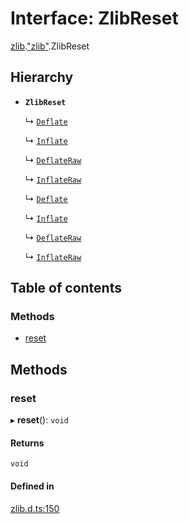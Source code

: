 # Interface: ZlibReset

[zlib](../modules/zlib.md).["zlib"](../modules/zlib._zlib_.md).ZlibReset

## Hierarchy

- **`ZlibReset`**

  ↳ [`Deflate`](zlib._zlib_.Deflate-1.md)

  ↳ [`Inflate`](zlib._zlib_.Inflate-1.md)

  ↳ [`DeflateRaw`](zlib._zlib_.DeflateRaw-1.md)

  ↳ [`InflateRaw`](zlib._zlib_.InflateRaw-1.md)

  ↳ [`Deflate`](zlib._node_zlib_.Deflate-1.md)

  ↳ [`Inflate`](zlib._node_zlib_.Inflate-1.md)

  ↳ [`DeflateRaw`](zlib._node_zlib_.DeflateRaw-1.md)

  ↳ [`InflateRaw`](zlib._node_zlib_.InflateRaw-1.md)

## Table of contents

### Methods

- [reset](zlib._zlib_.ZlibReset.md#reset)

## Methods

### reset

▸ **reset**(): `void`

#### Returns

`void`

#### Defined in

[zlib.d.ts:150](https://github.com/goodcodedev/bun-types/blob/8bd1b3a/zlib.d.ts#L150)

